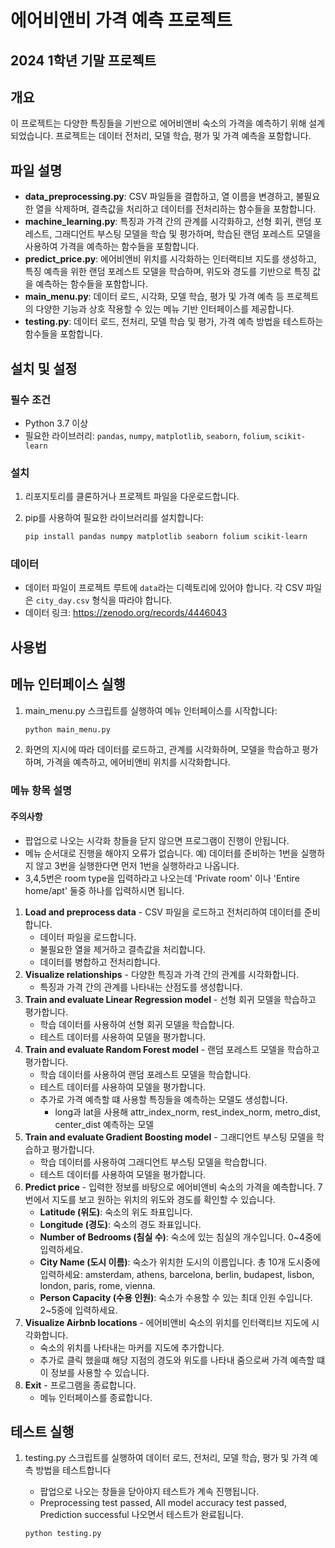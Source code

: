 # 에어비앤비 가격 예측 프로젝트
## 2024 1학년 기말 프로젝트
## 개요
이 프로젝트는 다양한 특징들을 기반으로 에어비앤비 숙소의 가격을 예측하기 위해 설계되었습니다. 프로젝트는 데이터 전처리, 모델 학습, 평가 및 가격 예측을 포함합니다.

## 파일 설명

- **data_preprocessing.py**: CSV 파일들을 결합하고, 열 이름을 변경하고, 불필요한 열을 삭제하며, 결측값을 처리하고 데이터를 전처리하는 함수들을 포함합니다.
- **machine_learning.py**: 특징과 가격 간의 관계를 시각화하고, 선형 회귀, 랜덤 포레스트, 그래디언트 부스팅 모델을 학습 및 평가하며, 학습된 랜덤 포레스트 모델을 사용하여 가격을 예측하는 함수들을 포함합니다.
- **predict_price.py**: 에어비앤비 위치를 시각화하는 인터랙티브 지도를 생성하고, 특징 예측을 위한 랜덤 포레스트 모델을 학습하며, 위도와 경도를 기반으로 특징 값을 예측하는 함수들을 포함합니다.
- **main_menu.py**: 데이터 로드, 시각화, 모델 학습, 평가 및 가격 예측 등 프로젝트의 다양한 기능과 상호 작용할 수 있는 메뉴 기반 인터페이스를 제공합니다.
- **testing.py**: 데이터 로드, 전처리, 모델 학습 및 평가, 가격 예측 방법을 테스트하는 함수들을 포함합니다.

## 설치 및 설정

### 필수 조건

- Python 3.7 이상
- 필요한 라이브러리: `pandas`, `numpy`, `matplotlib`, `seaborn`, `folium`, `scikit-learn`

### 설치

1. 리포지토리를 클론하거나 프로젝트 파일을 다운로드합니다.
2. pip를 사용하여 필요한 라이브러리를 설치합니다:

   ```bash
   pip install pandas numpy matplotlib seaborn folium scikit-learn

### 데이터
- 데이터 파일이 프로젝트 루트에 `data`라는 디렉토리에 있어야 합니다. 각 CSV 파일은 `city_day.csv` 형식을 따라야 합니다.
- 데이터 링크: https://zenodo.org/records/4446043

## 사용법

## 메뉴 인터페이스 실행

1. main_menu.py 스크립트를 실행하여 메뉴 인터페이스를 시작합니다:

   ```bash
   python main_menu.py

2. 화면의 지시에 따라 데이터를 로드하고, 관계를 시각화하며, 모델을 학습하고 평가하며, 가격을 예측하고, 에어비앤비 위치를 시각화합니다.

### 메뉴 항목 설명

#### 주의사항

- 팝업으로 나오는 시각화 창들을 닫지 않으면 프로그램이 진행이 안됩니다. 
- 메뉴 순서대로 진행을 해야지 오류가 없습니다. 예) 데이터를 준비하는 1번을 실행하지 않고 3번을 실행한다면 먼저 1번을 실행하라고 나옵니다. 
- 3,4,5번은 room type을 입력하라고 나오는데 'Private room' 이나 'Entire home/apt' 둘중 하나를 입력하시면 됩니다.

1. **Load and preprocess data** - CSV 파일을 로드하고 전처리하여 데이터를 준비합니다.
    - 데이터 파일을 로드합니다.
    - 불필요한 열을 제거하고 결측값을 처리합니다.
    - 데이터를 병합하고 전처리합니다.
2. **Visualize relationships** - 다양한 특징과 가격 간의 관계를 시각화합니다.
    - 특징과 가격 간의 관계를 나타내는 산점도를 생성합니다.
3. **Train and evaluate Linear Regression model** - 선형 회귀 모델을 학습하고 평가합니다.
    - 학습 데이터를 사용하여 선형 회귀 모델을 학습합니다.
    - 테스트 데이터를 사용하여 모델을 평가합니다.
4. **Train and evaluate Random Forest model** - 랜덤 포레스트 모델을 학습하고 평가합니다.
    - 학습 데이터를 사용하여 랜덤 포레스트 모델을 학습합니다.
    - 테스트 데이터를 사용하여 모델을 평가합니다.
    - 추가로 가격 예측할 떄 사용할 특징들을 예측하는 모델도 생성합니다.
        - long과 lat을 사용해 attr_index_norm, rest_index_norm, metro_dist, center_dist 예측하는 모델 
5. **Train and evaluate Gradient Boosting model** - 그래디언트 부스팅 모델을 학습하고 평가합니다.
    - 학습 데이터를 사용하여 그래디언트 부스팅 모델을 학습합니다.
    - 테스트 데이터를 사용하여 모델을 평가합니다.
6. **Predict price** - 입력한 정보를 바탕으로 에어비앤비 숙소의 가격을 예측합니다. 7번에서 지도를 보고 원하는 위치의 위도와 경도를 확인할 수 있습니다. 
    - **Latitude (위도)**: 숙소의 위도 좌표입니다. 
    - **Longitude (경도)**: 숙소의 경도 좌표입니다.
    - **Number of Bedrooms (침실 수)**: 숙소에 있는 침실의 개수입니다. 0~4중에 입력하세요. 
    - **City Name (도시 이름)**: 숙소가 위치한 도시의 이름입니다. 총 10개 도시중에 입력하세요: amsterdam, athens, barcelona, berlin, budapest, lisbon, london, paris, rome, vienna.
    - **Person Capacity (수용 인원)**: 숙소가 수용할 수 있는 최대 인원 수입니다. 2~5중에 입력하세요. 
7. **Visualize Airbnb locations** - 에어비앤비 숙소의 위치를 인터랙티브 지도에 시각화합니다.
    - 숙소의 위치를 나타내는 마커를 지도에 추가합니다.
    - 추가로 클릭 했을떄 해당 지점의 경도와 위도를 나타내 줌으로써 가격 예측할 떄 이 정보를 사용할 수 있습니다. 
8. **Exit** - 프로그램을 종료합니다.
    - 메뉴 인터페이스를 종료합니다.
   
## 테스트 실행

1. testing.py 스크립트를 실행하여 데이터 로드, 전처리, 모델 학습, 평가 및 가격 예측 방법을 테스트합니다

    - 팝업으로 나오는 창들을 닫아야지 테스트가 계속 진행됩니다. 
    - Preprocessing test passed, All model accuracy test passed, Prediction successful 나오면서 테스트가 완료됩니다. 

   ```bash
   python testing.py






